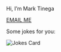Hi, I’m Mark Tinega

[EMAIL ME](mailto:kimothomark93@gmail.com)

<!-- Markdown Jokes -->
Some jokes for you:

   ![Jokes Card](https://readme-jokes.vercel.app/api)
